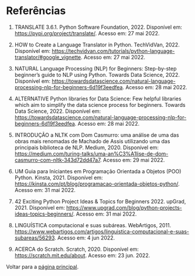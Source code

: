 # Referências

1. TRANSLATE 3.6.1. Python Software Foundation, 2022. Disponível em: <https://pypi.org/project/translate/>. Acesso em: 27 mai 2022.

2. HOW to Create a Language Translator in Python. TechVidVan, 2022. Disponível em: <https://techvidvan.com/tutorials/python-language-translator/#google_vignette>. Acesso em: 27 mai 2022.

3. NATURAL Language Processing (NLP) for Beginners: Step-by-step beginner’s guide to NLP using Python. Towards Data Science, 2022. Disponível em: <https://towardsdatascience.com/natural-language-processing-nlp-for-beginners-6d19f3eedfea>. Acesso em: 28 mai 2022.

4. ALTERNATIVE Python libraries for Data Science: Few helpful libraries which aim to simplify the data science process for beginners. Towards Data Science, 2022. Disponível em: <https://towardsdatascience.com/natural-language-processing-nlp-for-beginners-6d19f3eedfea>. Acesso em: 28 mai 2022.

5. INTRODUÇÃO a NLTK com Dom Casmurro: uma análise de uma das obras mais renomadas de Machado de Assis utilizando uma das principais biblioteca de NLP. Medium, 2020. Disponível em: <https://medium.com/turing-talks/uma-an%C3%A1lise-de-dom-casmurro-com-nltk-343d72dd47a7>. Acesso em: 29 mai 2022.

6. UM Guia para Iniciantes em Programação Orientada a Objetos (POO) Python. Kinsta, 2021. Disponível em: <https://kinsta.com/pt/blog/programacao-orientada-objetos-python/>. Acesso em: 31 mai 2022.

7. 42 Exciting Python Project Ideas & Topics for Beginners 2022. upGrad, 2021. Disponível em: <https://www.upgrad.com/blog/python-projects-ideas-topics-beginners/>. Acesso em: 31 mai 2022.

8. LINGUÍSTICA computacional e suas subáreas. WebArtigos, 2011. https://www.webartigos.com/artigos/linguistica-computacional-e-suas-subareas/56293. Acesso em: 4 jun 2022.

7. ACERCA do Scratch. Scratch, 2020. Disponível em: https://scratch.mit.edu/about. Acesso em: 23 jun. 2022.

Voltar para a [página principal](https://github.com/fppissarra/ctec).

